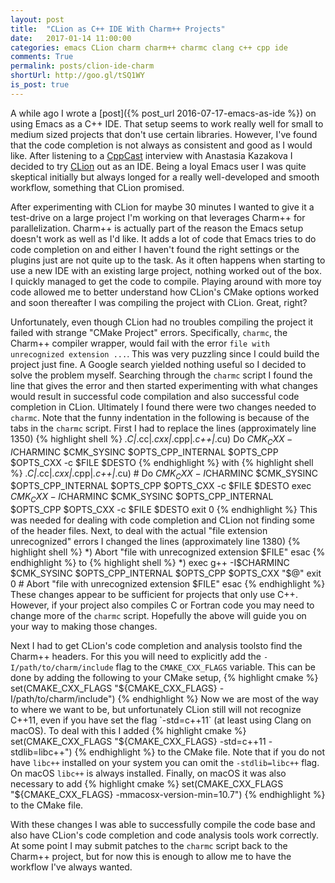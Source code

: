```yaml
---
layout: post
title:  "CLion as C++ IDE With Charm++ Projects"
date:   2017-01-14 11:00:00
categories: emacs CLion charm charm++ charmc clang c++ cpp ide
comments: True
permalink: posts/clion-ide-charm
shortUrl: http://goo.gl/tSQ1WY
is_post: true
---
```


A while ago I wrote a [post]({% post_url 2016-07-17-emacs-as-ide %})
on using Emacs as a C++ IDE. That setup seems
to work really well for small to medium sized projects that don't use
certain libraries. However, I've found that the code completion is not
always as consistent and good as I would like. After listening to a
[CppCast][cppcast] interview with Anastasia Kazakova I decided to try
[CLion][clion] out as an IDE. Being a loyal Emacs user I was quite
skeptical initially but
always longed for a really well-developed and smooth workflow,
something that CLion promised.

After experimenting with CLion for maybe 30 minutes I wanted to give
it a test-drive on a large project I'm working on that leverages
Charm++ for parallelization. Charm++ is actually part of the reason
the Emacs setup doesn't work as well as I'd like. It adds a lot of
code that Emacs tries to do code completion on and either I haven't
found the right settings or the plugins just are not quite up to the
task. As it often happens when starting to use a new IDE with an
existing large project, nothing worked out of the box. I quickly
managed to get
the code to compile. Playing around with more toy code allowed me to
better understand how CLion's CMake options worked and soon
thereafter I was compiling the project with CLion. Great, right?

Unfortunately, even though CLion had no troubles compiling the
project it failed with strange "CMake Project" errors. Specifically,
`charmc`, the Charm++ compiler wrapper, would fail with the error
`file with unrecognized extension ...`. This
was very puzzling since I could build the project just
fine. A Google search yielded nothing useful so I decided to solve the
problem myself. Searching through the `charmc` script I found the line
that gives the error and then started experimenting with what changes
would result in successful code compilation and also successful
code completion in CLion. Ultimately I found there were two changes
needed
to `charmc`.  Note that the funny indentation in the following is
because of the tabs in the `charmc` script. First I had to replace the
lines (approximately line 1350)
{% highlight shell %}
	*.C|*.cc|*.cxx|*.cpp|*.c++|*.cu)
		Do $CMK_CXX -I$CHARMINC $CMK_SYSINC $OPTS_CPP_INTERNAL $OPTS_CPP $OPTS_CXX -c $FILE $DESTO
{% endhighlight %}
with
{% highlight shell %}
	*.C|*.cc|*.cxx|*.cpp|*.c++|*.cu)
		# Do $CMK_CXX -I$CHARMINC $CMK_SYSINC $OPTS_CPP_INTERNAL $OPTS_CPP $OPTS_CXX -c $FILE $DESTO
		exec $CMK_CXX -I$CHARMINC $CMK_SYSINC $OPTS_CPP_INTERNAL $OPTS_CPP $OPTS_CXX -c $FILE $DESTO
		exit 0
{% endhighlight %}
This was needed for dealing with code completion and CLion not finding
some of the header files.
Next, to deal with the actual "file extension unrecognized" errors
I changed the lines (approximately line 1380)
{% highlight shell %}
	*)
		Abort "file with unrecognized extension $FILE"
	esac
{% endhighlight %}
to
{% highlight shell %}
	*)
		exec g++ -I$CHARMINC $CMK_SYSINC $OPTS_CPP_INTERNAL $OPTS_CPP $OPTS_CXX "$@"
		exit 0
		# Abort "file with unrecognized extension $FILE"
	esac
{% endhighlight %}
These changes appear to be sufficient for projects that only use
C++. However, if your project also compiles C or Fortran code you may
need to change more of the `charmc` script. Hopefully the above will
guide you on your way to making those changes.

Next I had to get CLion's code completion and analysis toolsto find
the Charm++ headers. For this you will need to explicitly add the
`-I/path/to/charm/include` flag to the `CMAKE_CXX_FLAGS` variable.
This can be done by adding the following to your CMake setup,
{% highlight cmake %}
set(CMAKE_CXX_FLAGS "${CMAKE_CXX_FLAGS} -I/path/to/charm/include")
{% endhighlight %}
Now we are most of the way to where we want to be, but unfortunately
CLion still will not recognize C++11, even
if you have set the flag `-std=c++11` (at least using Clang on
macOS). To deal with this I added
{% highlight cmake %}
set(CMAKE_CXX_FLAGS "${CMAKE_CXX_FLAGS} -std=c++11 -stdlib=libc++")
{% endhighlight %}
to the CMake file. Note that if you do not have `libc++` installed on
your system you can omit the `-stdlib=libc++` flag. On macOS `libc++`
is always installed.
Finally, on macOS it was also necessary to add
{% highlight cmake %}
set(CMAKE_CXX_FLAGS "${CMAKE_CXX_FLAGS} -mmacosx-version-min=10.7")
{% endhighlight %}
to the CMake file.

With these changes I was able to successfully compile the code base
and also have CLion's code completion and code analysis tools work
correctly. At some point I may submit patches to the `charmc` script
back to the Charm++ project, but for now this is enough to allow me to
have the workflow I've always wanted.

[cppcast]: http://cppcast.com/2016/06/anastasia-kazakova/
[clion]: https://www.jetbrains.com/clion/specials/clion/clion.html?&gclid=Cj0KEQjw_9-9BRCqpZeZhLeOg68BEiQAOviWAs-q4ChSK0G-TnqehxOk13WbDplaR8PoLSEh7W_oWKoaAm_v8P8HAQ&gclsrc=aw.ds.ds&dclid=CNTekdOw0M4CFcZBNwodTJsMWw

[cppcon]: https://www.youtube.com/watch?v=5FQwQ0QWBTU
[brew]: http://brew.sh/
[Bear]: https://github.com/rizsotto/Bear
[RTags]: https://github.com/Andersbakken/rtags
[LLVM]: http://llvm.org/
[ClangFormat]: http://clang.llvm.org/docs/ClangFormat.html
[ECCA]: https://github.com/Golevka/emacs-clang-complete-async
[aaronbedra]: http://aaronbedra.com/emacs.d/
[flycheck]: http://www.flycheck.org/en/latest/
[flymake]: http://www.emacswiki.org/emacs/FlyMake
[helm]: https://github.com/emacs-helm/helm
[helm-ctest]: https://github.com/danlamanna/helm-ctest
[ExtraSnippets]: https://github.com/AndreaCrotti/yasnippet-snippets
[Flyspell]: https://www.emacswiki.org/emacs/FlySpell
[Magit]: https://github.com/magit/magit
[init]: /assets/init.el
